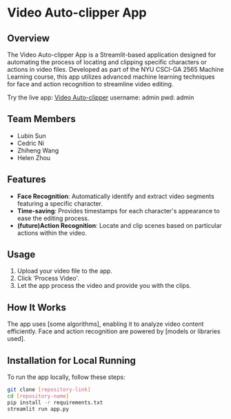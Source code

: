 # Video Auto-clipper App

## Overview
The Video Auto-clipper App is a Streamlit-based application designed for automating the process of locating and clipping specific characters or actions in video files. Developed as part of the NYU CSCI-GA 2565 Machine Learning course, this app utilizes advanced machine learning techniques for face and action recognition to streamline video editing.

Try the live app: [Video Auto-clipper](https://vedioautoclipper-n6jcncachknycsullwmsot.streamlit.app/)
username: admin
pwd: admin

## Team Members
- Lubin Sun
- Cedric Ni
- Zhiheng Wang
- Helen Zhou

## Features
- **Face Recognition**: Automatically identify and extract video segments featuring a specific character.
- **Time-saving**: Provides timestamps for each character's appearance to ease the editing process.
- **(future)Action Recognition**: Locate and clip scenes based on particular actions within the video.

## Usage
1. Upload your video file to the app.
2. Click 'Process Video'.
3. Let the app process the video and provide you with the clips.

## How It Works
The app uses [some algorithms], enabling it to analyze video content efficiently. Face and action recognition are powered by [models or libraries used].

## Installation for Local Running
To run the app locally, follow these steps:

```bash
git clone [repository-link]
cd [repository-name]
pip install -r requirements.txt
streamlit run app.py
